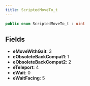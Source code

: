 ```yaml
---
title: ScriptedMoveTo_t
---
```


```csharp
public enum ScriptedMoveTo_t : uint
```

## Fields

- **eMoveWithGait**: 3
- **eObsoleteBackCompat1**: 1
- **eObsoleteBackCompat2**: 2
- **eTeleport**: 4
- **eWait**: 0
- **eWaitFacing**: 5

